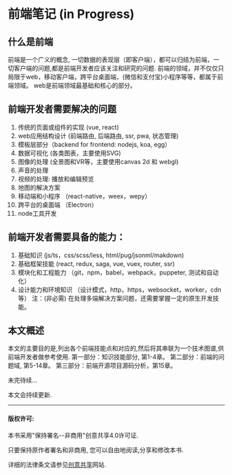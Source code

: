 # 前端笔记 (in Progress)
## 什么是前端
前端是一个广义的概念, 一切数据的表现层（即客户端），都可以归结为前端，一切客户端的问题,都是前端开发者应该关注和研究的问题.
前端的领域，并不仅仅只局限于web，移动客户端，跨平台桌面端，(微信和支付宝)小程序等等，都属于前端领域。
web是前端领域最基础和核心的部分。

## 前端开发者需要解决的问题
1. 传统的页面或组件的实现 (vue, react)
2. web应用结构设计 (前端路由, 后端路由, ssr, pwa, 状态管理)
3. 模板层部分（backend for frontend: nodejs, koa, egg）
4. 数据可视化 (各类图表，主要使用SVG)
5. 图像的处理 (全景图和VR等，主要使用canvas 2d 和 webgl)
6. 声音的处理
7. 视频的处理: 播放和编辑预览
8. 地图的解决方案
9. 移动端和小程序 （react-native，weex，wepy）
10. 跨平台的桌面端 （Electron）
11. node工具开发

## 前端开发者需要具备的能力：
1. 基础知识 (js/ts，css/scss/less, html/pug/jsonml/makdown)
2. 基础框架技能  (react, redux, saga, vue, vuex, router, ssr)
3. 模块化和工程能力 （git，npm，babel，webpack，puppeter, 测试和自动化）
4. 设计能力和环境知识 （设计模式，http，https，websocket，worker，cdn等）
注：(非必需) 在处理多端解决方案问题，还需要掌握一定的原生开发技能。



## 本文概述

本文的主要目的是,列出各个前端技能点和对应的,然后将其串联为一个技术图谱,供前端开发者做参考使用. 
第一部分：知识技能部分, 第1-4章。
第二部分：前端的问题域, 第5-14章。
第三部分：前端开源项目源码分析，第15章。


未完待续...

本文会持续更新.

***
#### 版权许可:
本书采用"保持署名--非商用"创意共享4.0许可证.

只要保持原作者署名和非商用, 您可以自由地阅读,分享和修改本书.

详细的法律条文请参见[创意共享](https://creativecommons.org/licenses/by-nc/4.0/)网站.
